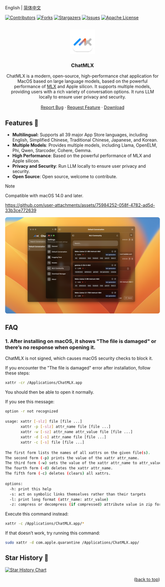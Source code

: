 <a name="readme-top"></a>

English | [简体中文](./README-zh_CN.md)

[![Contributors][contributors-shield]][contributors-url]
[![Forks][forks-shield]][forks-url]
[![Stargazers][stars-shield]][stars-url]
[![Issues][issues-shield]][issues-url]
[![Apache License][license-shield]][license-url]


<br />
<div align="center">
  <a href="https://github.com/maiqingqiang/ChatMLX">
    <img src="ChatMLX/Assets.xcassets/AppIcon.appiconset/1024.png" alt="Logo" width="80" height="80">
  </a>

<h3 align="center">ChatMLX</h3>

  <p align="center">
    ChatMLX is a modern, open-source, high-performance chat application for MacOS based on large language models, based on the powerful performance of <a href="https://github.com/ml-explore/mlx-swift">MLX</a> and Apple silicon. It supports multiple models, providing users with a rich variety of conversation options. It runs LLM locally to ensure user privacy and security.
    <br />
    <br />
    <a href="https://github.com/maiqingqiang/ChatMLX/issues">Report Bug</a>
    ·
    <a href="https://github.com/maiqingqiang/ChatMLX/issues">Request Feature</a>
    ·
    <a href="https://github.com/maiqingqiang/ChatMLX/releases">Download</a>
  </p>
</div>

## Features 🚀

- **Multilingual:** Supports all 39 major App Store languages, including English, Simplified Chinese, Traditional Chinese, Japanese, and Korean.
- **Multiple Models**: Provides multiple models, including Llama, OpenELM, Phi, Qwen, Starcoder, Cohere, Gemma.
- **High Performance**: Based on the powerful performance of MLX and Apple silicon.
- **Privacy and Security**: Run LLM locally to ensure user privacy and security.
- **Open Source**: Open source, welcome to contribute.

> [!NOTE]
>
> Compatible with macOS 14.0 and later.

https://github.com/user-attachments/assets/75984252-058f-4782-ad5d-33b3ce772639

![iShot_2024-08-31_23.55.39.png](images/iShot_2024-08-31_23.55.39.png)

## FAQ

### 1. After installing on macOS, it shows "The file is damaged" or there’s no response when opening it.

ChatMLX is not signed, which causes macOS security checks to block it.

If you encounter the "The file is damaged" error after installation, follow these steps:

```bash
xattr -cr /Applications/ChatMLX.app
```

You should then be able to open it normally.

If you see this message:

```sh
option -r not recognized

usage: xattr [-slz] file [file ...]
       xattr -p [-slz] attr_name file [file ...]
       xattr -w [-sz] attr_name attr_value file [file ...]
       xattr -d [-s] attr_name file [file ...]
       xattr -c [-s] file [file ...]

The first form lists the names of all xattrs on the given file(s).
The second form (-p) prints the value of the xattr attr_name.
The third form (-w) sets the value of the xattr attr_name to attr_value.
The fourth form (-d) deletes the xattr attr_name.
The fifth form (-c) deletes (clears) all xattrs.

options:
  -h: print this help
  -s: act on symbolic links themselves rather than their targets
  -l: print long format (attr_name: attr_value)
  -z: compress or decompress (if compressed) attribute value in zip format
```

Execute this command instead:

```bash
xattr -c /Applications/ChatMLX.app/*
```

If that doesn’t work, try running this command:

```bash
sudo xattr -d com.apple.quarantine /Applications/ChatMLX.app/
```

## Star History 🌟

[![Star History Chart](https://api.star-history.com/svg?repos=maiqingqiang/ChatMLX&type=Date)](https://star-history.com/#maiqingqiang/ChatMLX&Date)

[contributors-shield]: https://img.shields.io/github/contributors/maiqingqiang/ChatMLX.svg?style=for-the-badge

[contributors-url]: https://github.com/maiqingqiang/ChatMLX/graphs/contributors

[forks-shield]: https://img.shields.io/github/forks/maiqingqiang/ChatMLX.svg?style=for-the-badge

[forks-url]: https://github.com/maiqingqiang/ChatMLX/network/members

[stars-shield]: https://img.shields.io/github/stars/maiqingqiang/ChatMLX.svg?style=for-the-badge

[stars-url]: https://github.com/maiqingqiang/ChatMLX/stargazers

[issues-shield]: https://img.shields.io/github/issues/maiqingqiang/ChatMLX.svg?style=for-the-badge

[issues-url]: https://github.com/maiqingqiang/ChatMLX/issues

[license-shield]: https://img.shields.io/github/license/maiqingqiang/ChatMLX.svg?style=for-the-badge

[license-url]: https://github.com/maiqingqiang/ChatMLX/blob/main/LICENSE

<p align="right">(<a href="#readme-top">back to top</a>)</p>

